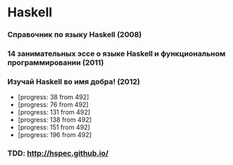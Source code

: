 # Haskell

### Справочник по языку Haskell (2008)

### 14 занимательных эссе о языке Haskell и функциональном программировании (2011)

### Изучай Haskell во имя добра! (2012)
* [progress: 38 from 492]
* [progress: 76 from 492]
* [progress: 131 from 492]
* [progress: 138 from 492]
* [progress: 151 from 492]
* [progress: 196 from 492]

### TDD: http://hspec.github.io/
